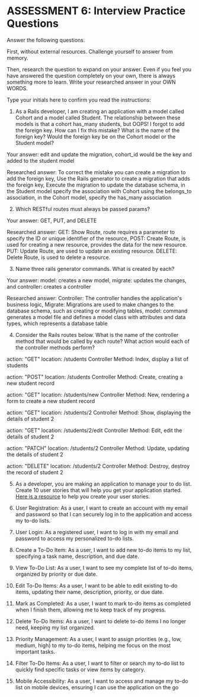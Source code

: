 # ASSESSMENT 6: Interview Practice Questions

Answer the following questions.

First, without external resources. Challenge yourself to answer from memory.

Then, research the question to expand on your answer. Even if you feel you have answered the question completely on your own, there is always something more to learn. Write your researched answer in your OWN WORDS.

Type your initials here to confirm you read the instructions:

1. As a Rails developer, I am creating an application with a model called Cohort and a model called Student. The relationship between these models is that a cohort has_many students, but OOPS! I forgot to add the foreign key. How can I fix this mistake? What is the name of the foreign key? Would the foreign key be on the Cohort model or the Student model?

Your answer: edit and update the migration, cohort_id would be the key and added to the student model

Researched answer: To correct the mistake you can create a migration to add the foreign key, Use the Rails generator to create a migration that adds the foreign key, Execute the migration to update the database schema, in the Student model specify the association with Cohort using the belongs_to association, in the Cohort model, specify the has_many association

2. Which RESTful routes must always be passed params?

Your answer: GET, PUT, and DELETE

Researched answer: GET: Show Route, route requires a parameter to specify the ID or unique identifier of the resource, POST: Create Route, is used for creating a new resource, provides the data for the new resource. PUT: Update Route, are used to update an existing resource. DELETE: Delete Route, is used to delete a resource.

3. Name three rails generator commands. What is created by each?

Your answer: model: creates a new model, migrate: updates the changes, and controller: creates a controller

Researched answer: Controller: The controller handles the application's business logic, Migrate: Migrations are used to make changes to the database schema, such as creating or modifying tables, model: command generates a model file and defines a model class with attributes and data types, which represents a database table

4. Consider the Rails routes below. What is the name of the controller method that would be called by each route? What action would each of the controller methods perform?

action: "GET" location: /students
Controller Method: Index, display a list of students

action: "POST" location: /students
Controller Method: Create, creating a new student record

action: "GET" location: /students/new
Controller Method: New, rendering a form to create a new student record

action: "GET" location: /students/2
Controller Method: Show, displaying the details of student 2

action: "GET" location: /students/2/edit
Controller Method: Edit, edit the details of student 2

action: "PATCH" location: /students/2
Controller Method: Update, updating the details of student 2

action: "DELETE" location: /students/2
Controller Method: Destroy, destroy the record of student 2

5. As a developer, you are making an application to manage your to do list. Create 10 user stories that will help you get your application started. [Here is a resource](https://www.atlassian.com/agile/project-management/user-stories) to help you create your user stories.

1. User Registration:
As a user, I want to create an account with my email and password so that I can securely log in to the application and access my to-do lists.

2. User Login:
As a registered user, I want to log in with my email and password to access my personalized to-do lists.

3. Create a To-Do Item:
As a user, I want to add new to-do items to my list, specifying a task name, description, and due date.

4. View To-Do List:
As a user, I want to see my complete list of to-do items, organized by priority or due date.

5. Edit To-Do Items:
As a user, I want to be able to edit existing to-do items, updating their name, description, priority, or due date.

6. Mark as Completed:
As a user, I want to mark to-do items as completed when I finish them, allowing me to keep track of my progress.

7. Delete To-Do Items:
As a user, I want to delete to-do items I no longer need, keeping my list organized.

8. Priority Management:
As a user, I want to assign priorities (e.g., low, medium, high) to my to-do items, helping me focus on the most important tasks.

9. Filter To-Do Items:
As a user, I want to filter or search my to-do list to quickly find specific tasks or view items by category.

10. Mobile Accessibility:
As a user, I want to access and manage my to-do list on mobile devices, ensuring I can use the application on the go
